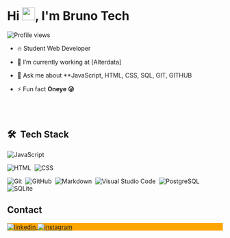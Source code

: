 <!--<img align="right" height="590em" src="https://raw.githubusercontent.com/gist/maykbrito/618ef18e3bbb7cdfd200f3a4fc1aabc6/raw/201d47c76006c99fe0dc55ea92e76bdca5537f08/githubcard.svg"/>-->
<h1 align="left">Hi <img src="https://raw.githubusercontent.com/kaueMarques/kaueMarques/master/hi.gif" height="30px">, I'm Bruno Tech</h1>
<p align="left"> <img src="https://komarev.com/ghpvc/?username=dvbruno&color=red" alt="Profile views" /> </p>

- 🔥 Student Web Developer

- 🔭 I’m currently working at [Alterdata]

<!--- ▶️ I (not) regularly post videos on [youtube.com/dvbruno](https://youtube.com/dvbruno)-->

- 💬 Ask me about **JavaScript, HTML, CSS, SQL, GIT, GITHUB 

- ⚡ Fun fact **Oneye 😜**

<!-- - 👨‍💻 More at [dvbruno.dev](https://dvbruno.dev) -->



<br><br>

## 🛠 &nbsp;Tech Stack

![JavaScript](https://img.shields.io/badge/-JavaScript-05122A?style=flat&logo=javascript)&nbsp;
<!--![Node.js](https://img.shields.io/badge/-Node.js-05122A?style=flat&logo=node.js)&nbsp;-->
![HTML](https://img.shields.io/badge/-HTML-05122A?style=flat&logo=HTML5)&nbsp;
![CSS](https://img.shields.io/badge/-CSS-05122A?style=flat&logo=CSS3&logoColor=1572B6)&nbsp;
<!--![React](https://img.shields.io/badge/-React-05122A?style=flat&logo=react)&nbsp;-->
![Git](https://img.shields.io/badge/-Git-05122A?style=flat&logo=git)&nbsp;
![GitHub](https://img.shields.io/badge/-GitHub-05122A?style=flat&logo=github)&nbsp;
![Markdown](https://img.shields.io/badge/-Markdown-05122A?style=flat&logo=markdown)&nbsp;
![Visual Studio Code](https://img.shields.io/badge/-Visual%20Studio%20Code-05122A?style=flat&logo=visual-studio-code&logoColor=007ACC)&nbsp;
![PostgreSQL](https://img.shields.io/badge/-PostgreSQL-05122A?style=flat&logo=postgresql)&nbsp;
![SQLite](https://img.shields.io/badge/-SQLite-05122A?style=flat&logo=sqlite)&nbsp;




## Contact

<p align="left" style="background:orange">
<!-- <a href="https://codepen.io/dvbruno" target="_blank">
  <img align="center" src="https://img.shields.io/badge/-dvbruno-05122A?style=flat&logo=codepen" alt="codepen"/>
</a>
<a href="https://twitter.com/dvbruno" target="_blank">
  <img align="center" src="https://img.shields.io/badge/-dvbruno-05122A?style=flat&logo=twitter" alt="twitter"/>  
</a> -->
<a href="https://linkedin.com/in/dvbruno" target="_blank">
  <img align="center" src="https://img.shields.io/badge/-dvbruno-05122A?style=flat&logo=linkedin" alt="linkedin"/>
</a>
<a href="https://instagram.com/dvbruno" target="_blank">
 <img align="center" src="https://img.shields.io/badge/-dvbruno-05122A?style=flat&logo=instagram" alt="instagram"/>
</a>
<!-- <a href="https://youtube.com/dvbruno" target="_blank">
 <img align="center" src="https://img.shields.io/badge/-dvbruno-05122A?style=flat&logo=youtube" alt="youtube"/>
</a> -->
</p>

